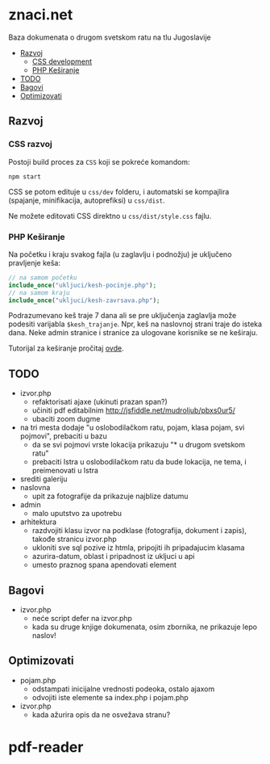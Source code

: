 # znaci.net

Baza dokumenata o drugom svetskom ratu na tlu Jugoslavije

- [Razvoj](#razvoj)
  - [CSS development](#css-development)
  - [PHP Keširanje](#php-ke%C5%A1iranje)
- [TODO](#todo)
- [Bagovi](#bagovi)
- [Optimizovati](#optimizovati)

## Razvoj

### CSS razvoj

Postoji build proces za `CSS` koji se pokreće komandom:
```
npm start
```

CSS se potom edituje u `css/dev` folderu, i automatski se kompajlira (spajanje, minifikacija, autoprefiksi) u `css/dist`.

Ne možete editovati CSS direktno u `css/dist/style.css` fajlu.

### PHP Keširanje

Na početku i kraju svakog fajla (u zaglavlju i podnožju) je uključeno pravljenje keša:

```php
// na samom početku
include_once("ukljuci/kesh-pocinje.php");
// na samom kraju
include_once("ukljuci/kesh-zavrsava.php");
```

Podrazumevano keš traje 7 dana ali se pre uključenja zaglavlja može podesiti varijabla `$kesh_trajanje`. Npr, keš na naslovnoj strani traje do isteka dana. Neke admin stranice i stranice za ulogovane korisnike se ne keširaju.

Tutorijal za keširanje pročitaj [ovde](https://www.sanwebe.com/2013/09/php-cache-dynamic-pages-speed-up-load-times).

## TODO
* izvor.php
  * refaktorisati ajaxe (ukinuti prazan span?)
  * učiniti pdf editabilnim http://jsfiddle.net/mudroljub/pbxs0ur5/
  * ubaciti zoom dugme
* na tri mesta dodaje "u oslobodilačkom ratu, pojam, klasa pojam, svi pojmovi", prebaciti u bazu
  * da se svi pojmovi vrste lokacija prikazuju "* u drugom svetskom ratu"
  * prebaciti Istra u oslobodilačkom ratu da bude lokacija, ne tema, i preimenovati u Istra
* srediti galeriju
* naslovna
  * upit za fotografije da prikazuje najblize datumu
* admin
  * malo uputstvo za upotrebu
* arhitektura
  * razdvojiti klasu izvor na podklase (fotografija, dokument i zapis), takođe stranicu izvor.php
  * ukloniti sve sql pozive iz htmla, pripojiti ih pripadajucim klasama
  * azurira-datum, oblast i pripadnost iz ukljuci u api
  * umesto praznog spana apendovati element

## Bagovi
* izvor.php
  * neće script defer na izvor.php
  * kada su druge knjige dokumenata, osim zbornika, ne prikazuje lepo naslov!

## Optimizovati

* pojam.php
  * odstampati inicijalne vrednosti podeoka, ostalo ajaxom
  * odvojiti iste elemente sa index.php i pojam.php
* izvor.php
  * kada ažurira opis da ne osvežava stranu?
# pdf-reader
